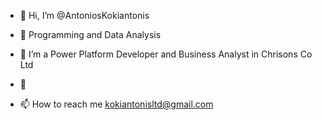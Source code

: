 - 👋 Hi, I’m @AntoniosKokiantonis
- 👀 Programming and Data Analysis
- 🌱 I’m a Power Platform Developer and Business Analyst in Chrisons Co Ltd
- 💞️ 



- 📫 How to reach me kokiantonisltd@gmail.com

<!---
AntoniosKokiantonis/AntoniosKokiantonis is a ✨ special ✨ repository because its `README.md` (this file) appears on your GitHub profile.
You can click the Preview link to take a look at your changes.
--->
